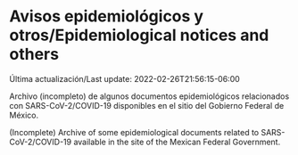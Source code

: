 # Avisos epidemiológicos y otros/Epidemiological notices and others

Última actualización/Last update: 2022-02-26T21:56:15-06:00

Archivo (incompleto) de algunos documentos epidemiológicos relacionados con SARS-CoV-2/COVID-19 disponibles en el sitio del Gobierno Federal de México.

(Incomplete) Archive of some epidemiological documents related to SARS-CoV-2/COVID-19 available in the site of the Mexican Federal Government.
